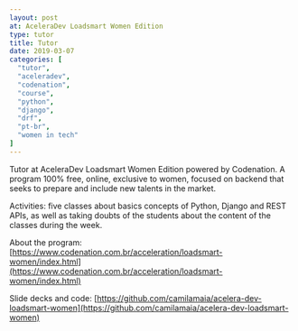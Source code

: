 ```yaml
---
layout: post
at: AceleraDev Loadsmart Women Edition
type: tutor
title: Tutor
date: 2019-03-07
categories: [
  "tutor",
  "aceleradev",
  "codenation",
  "course",
  "python",
  "django",
  "drf",
  "pt-br",
  "women in tech"
]
---
```


Tutor at AceleraDev Loadsmart Women Edition powered by Codenation. A program 100% free, online,
exclusive to women, focused on backend that seeks to prepare and include new talents in the market.

Activities: five classes about basics concepts of Python, Django and REST APIs, as well as taking
doubts of the students about the content of the classes during the week.

About the program: [https://www.codenation.com.br/acceleration/loadsmart-women/index.html](https://www.codenation.com.br/acceleration/loadsmart-women/index.html)

Slide decks and code: [https://github.com/camilamaia/acelera-dev-loadsmart-women](https://github.com/camilamaia/acelera-dev-loadsmart-women)

<script async class="speakerdeck-embed" data-id="f4126e1ad9eb4eadb95e3a47000e2d5c" data-ratio="1.77777777777778" src="//speakerdeck.com/assets/embed.js"></script>

<script async class="speakerdeck-embed" data-id="8b8eaa7c4e9f4e2b894e16d0aca636e4" data-ratio="1.77777777777778" src="//speakerdeck.com/assets/embed.js"></script>

<script async class="speakerdeck-embed" data-id="c856086ab89f4e719f71f8d5cfccce02" data-ratio="1.77777777777778" src="//speakerdeck.com/assets/embed.js"></script>

<script async class="speakerdeck-embed" data-id="2aa9311e56cd496eb1eaab966b171fe6" data-ratio="1.77777777777778" src="//speakerdeck.com/assets/embed.js"></script>

<script async class="speakerdeck-embed" data-id="b650c2ea986a4749b64ffb023eb47bd4" data-ratio="1.77777777777778" src="//speakerdeck.com/assets/embed.js"></script>
